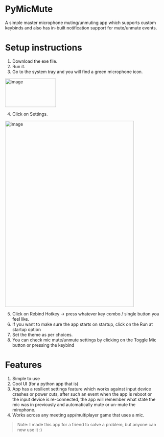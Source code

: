 # PyMicMute
A simple master microphone muting/unmuting app which supports custom keybinds and also has in-built notification support for mute/unmute events.

# Setup instructions

1. Download the exe file.
2. Run it.
3. Go to the system tray and you will find a green microphone icon.

<img width="166" height="93" alt="image" src="https://github.com/user-attachments/assets/e6ab65db-d7f9-411c-a6c8-e39f88d3f72c" />

4. Click on Settings.

<img width="420" height="607" alt="image" src="https://github.com/user-attachments/assets/1808eddf-c1e0-4512-b8c1-556d366178f7" />

5. Click on Rebind Hotkey -> press whatever key combo / single button you feel like.
6. If you want to make sure the app starts on startup, click on the Run at startup option
7. Set the theme as per choices.
8. You can check mic mute/unmute settings by clicking on the Toggle Mic button or pressing the keybind

# Features

1. Simple to use
2. Cool UI (for a python app that is)
3. App has a resilient settings feature which works against input device crashes or power cuts, after such an event when the app is reboot or the input device is re-connected, the app will remember what state the mic was in previously and automatically mute or un-mute the mirophone.
4. Works across any meeting app/multiplayer game that uses a mic.


> Note: I made this app for a friend to solve a problem, but anyone can now use it :)

